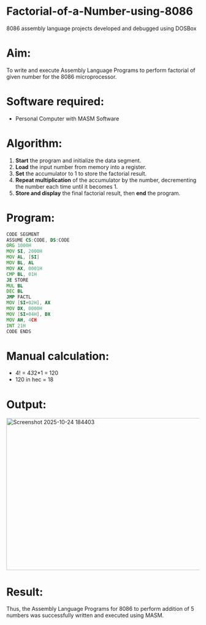 # Factorial-of-a-Number-using-8086
8086 assembly language projects developed and debugged using DOSBox

# Aim:
To write and execute Assembly Language Programs to perform factorial  of given number for the 8086 microprocessor.

# Software required:
* Personal Computer with MASM Software

# Algorithm:

1. **Start** the program and initialize the data segment.
2. **Load** the input number from memory into a register.
3. **Set** the accumulator to 1 to store the factorial result.
4. **Repeat multiplication** of the accumulator by the number, decrementing the number each time until it becomes 1.
5. **Store and display** the final factorial result, then **end** the program.

# Program:

```asm
CODE SEGMENT
ASSUME CS:CODE, DS:CODE
ORG 1000H
MOV SI, 2000H
MOV AL, [SI]
MOV BL, AL
MOV AX, 0001H
CMP BL, 01H
JE STORE
MUL BL
DEC BL
JMP FACTL
MOV [SI+02H], AX
MOV DX, 0000H
MOV [SI+04H], DX
MOV AH, 4CH
INT 21H
CODE ENDS

```


# Manual calculation:

* 4! = 4*3*2*1 = 120
 * 120 in hec = 18

# Output:

<img width="735" height="396" alt="Screenshot 2025-10-24 184403" src="https://github.com/user-attachments/assets/337d17c3-46a8-4287-92c5-d1124acf99be" />


# Result:
Thus, the Assembly Language Programs for 8086 to perform addition of 5 numbers was successfully written and executed using MASM.
